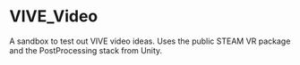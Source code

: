 # VIVE_Video
A sandbox to test out VIVE video ideas. Uses the public STEAM VR package and the PostProcessing stack from Unity.
